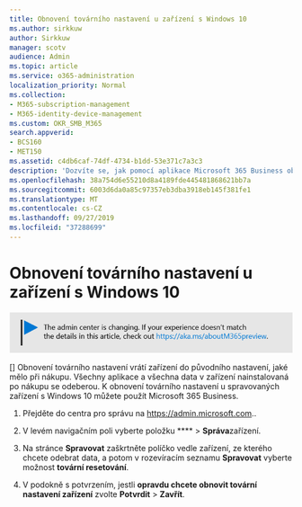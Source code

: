 ```yaml
---
title: Obnovení továrního nastavení u zařízení s Windows 10
ms.author: sirkkuw
author: Sirkkuw
manager: scotv
audience: Admin
ms.topic: article
ms.service: o365-administration
localization_priority: Normal
ms.collection:
- M365-subscription-management
- M365-identity-device-management
ms.custom: OKR_SMB_M365
search.appverid:
- BCS160
- MET150
ms.assetid: c4db6caf-74df-4734-b1dd-53e371c7a3c3
description: 'Dozvíte se, jak pomocí aplikace Microsoft 365 Business obnovit tovární nastavení zařízení systému Windows 10. '
ms.openlocfilehash: 38a754d6e55210d8a4189fde445481868621bb7a
ms.sourcegitcommit: 6003d6da0a85c97357eb3dba3918eb145f381fe1
ms.translationtype: MT
ms.contentlocale: cs-CZ
ms.lasthandoff: 09/27/2019
ms.locfileid: "37288699"
---
```

# <a name="reset-windows-10-devices-to-their-factory-settings"></a>Obnovení továrního nastavení u zařízení s Windows 10

[![Popisek vám dá vědět, že se centrum pro správu mění a další podrobnosti naleznete na aka.ms/aboutM365preview.](media/m365admincenterchanging.png)](https://docs.microsoft.com/office365/admin/microsoft-365-admin-center-preview)

[] Obnovení továrního nastavení vrátí zařízení do původního nastavení, jaké mělo při nákupu. Všechny aplikace a všechna data v zařízení nainstalovaná po nákupu se odeberou. K obnovení továrního nastavení u spravovaných zařízení s Windows 10 můžete použít Microsoft 365 Business.
  
1. Přejděte do centra pro správu na <a href="https://go.microsoft.com/fwlink/p/?linkid=837890" target="_blank">https://admin.microsoft.com</a>.. 
    
2. V levém navigačním poli vyberte položku **** \> **Správa**zařízení.

3. Na stránce **Spravovat** zaškrtněte políčko vedle zařízení, ze kterého chcete odebrat data, a potom v rozevíracím seznamu **Spravovat** vyberte možnost **tovární resetování**.
    
4. V podokně s potvrzením, jestli **opravdu chcete obnovit tovární nastavení zařízení** zvolte **Potvrdit** \> **Zavřít**.
    
  

